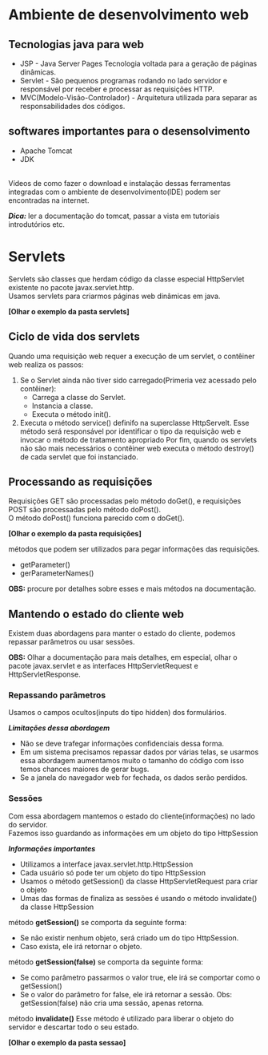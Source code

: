# Ambiente de desenvolvimento web 

## Tecnologias java para web 

* JSP - Java Server Pages 
Tecnologia voltada para a geração de páginas dinâmicas. 
* Servlet - São pequenos programas rodando no lado servidor e responsável por receber e processar as requisições HTTP.
* MVC(Modelo-Visão-Controlador) - Arquitetura utilizada para separar as responsabilidades dos códigos. 

## softwares importantes para o desensolvimento<br>

* Apache Tomcat 
* JDK

<br>Vídeos de como fazer o download e instalação dessas ferramentas integradas com o ambiente de desenvolvimento(IDE) podem ser encontradas na internet.<br>

***Dica:*** ler a documentação do tomcat, passar a vista em tutoriais introdutórios etc. 

# Servlets 

Servlets são classes que herdam código da classe especial HttpServlet existente no pacote javax.servlet.http.<br>
Usamos servlets para criarmos páginas web dinâmicas em java.<br>

**[Olhar o exemplo da pasta servlets]**

## Ciclo de vida dos servlets 

Quando uma requisição web requer a execução de um servlet, o contêiner web realiza os passos: 
1. Se o Servlet ainda não tiver sido carregado(Primeria vez acessado pelo contêiner): 
   * Carrega a classe do Servlet.
   * Instancia a classe.
   * Executa o método init().
2. Executa o método service() definifo na superclasse HttpServelt. Esse método será responsável por identificar o tipo da requisição web e invocar o método de tratamento apropriado
Por fim, quando os servlets não são mais necessários o contêiner web executa o método destroy() de cada servlet que foi instanciado. 

## Processando as requisições 

Requisições GET são processadas pelo método doGet(), e requisições POST são processadas pelo método doPost().<br>
O método doPost() funciona parecido com o doGet().<br>

**[Olhar o exemplo da pasta requisições]**<br>

métodos que podem ser utilizados para pegar informações das requisições. <br>
* getParameter()
* gerParameterNames()<br>

**OBS:** procure por detalhes sobre esses e mais métodos na documentação.

## Mantendo o estado do cliente web

Existem duas abordagens para manter o estado do cliente, podemos repassar parâmetros ou usar sessões.<br>

**OBS:** Olhar a documentação para mais detalhes, em especial, olhar o pacote javax.servlet e as interfaces HttpServletRequest e HttpServletResponse.

### Repassando parâmetros 

Usamos o campos ocultos(inputs do tipo hidden) dos formulários.<br>

***Limitações dessa abordagem***<br>
* Não se deve trafegar informações confidenciais dessa forma.
* Em um sistema precisamos repassar dados por várias telas, se usarmos essa abordagem aumentamos muito o tamanho do código com isso temos chances maiores de gerar bugs.
* Se a janela do navegador web for fechada, os dados serão perdidos.

### Sessões 

Com essa abordagem mantemos o estado do cliente(informações) no lado do servidor.<br>
Fazemos isso guardando as informações em um objeto do tipo HttpSession<br>

***Informações importantes***<br>
* Utilizamos a interface javax.servlet.http.HttpSession 
* Cada usuário só pode ter um objeto do tipo HttpSession 
* Usamos o método getSession() da classe HttpServletRequest para criar o objeto 
* Umas das formas de finaliza as sessões é usando o método invalidate() da classe HttpSession

método **getSession()** se comporta da seguinte forma: 
* Se não existir nenhum objeto, será criado um do tipo HttpSession. 
* Caso exista, ele irá retornar o objeto. 

método **getSession(false)** se comporta da seguinte forma: 
* Se como parâmetro passarmos o valor true, ele irá se comportar como o getSession()
* Se o valor do parâmetro for false, ele irá retornar a sessão.
Obs: getSession(false) não cria uma sessão, apenas retorna.<br>

método **invalidate()**
Esse método é utilizado para liberar o objeto do servidor e descartar todo o seu estado.<br>

**[Olhar o exemplo da pasta sessao]**<br>

